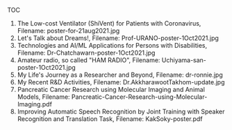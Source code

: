 TOC

1. The Low-cost Ventilator (ShiVent) for Patients with Coronavirus, Filename: poster-for-21aug2021.jpg
2. Let's Talk about Dreams!, Filename: Prof-URANO-poster-1Oct2021.jpg
3. Technologies and AI/ML Applications for Persons with Disabilities, Filename: Dr-Chatchawarn-poster-1Oct2021.jpg
4. Amateur radio, so called "HAM RADIO", Filename: Uchiyama-san-poster-1Oct2021.jpg
5. My Life's Journey as a Researcher and Beyond, Filename: dr-ronnie.jpg
6. My Recent R&D Activities, Filename: Dr.AkkharawootTakhom-update.jpg  
7. Pancreatic Cancer Research using Molecular Imaging and Animal Models, Filename: Pancreatic-Cancer-Research-using-Molecular-Imaging.pdf
8. Improving Automatic Speech Recognition by Joint Training with Speaker Recognition and Translation Task, Filename: KakSoky-poster.pdf  
